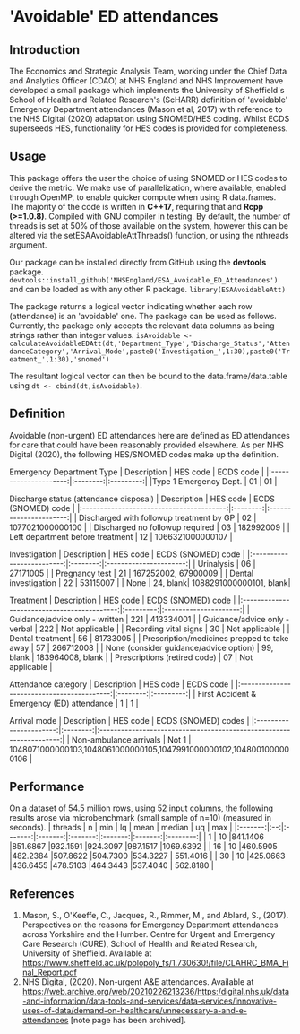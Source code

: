 # 'Avoidable' ED attendances

## Introduction
The Economics and Strategic Analysis Team, working under the Chief Data and Analytics Officer (CDAO) at NHS England and NHS Improvement have developed a small package which implements the University of Sheffield's School of Health and Related Research's (ScHARR) definition of 'avoidable' Emergency Department attendances (Mason et al, 2017) with reference to the NHS Digital (2020) adaptation using SNOMED/HES coding. Whilst ECDS superseeds HES, functionality for HES codes is provided for completeness. 

## Usage
This package offers the user the choice of using SNOMED or HES codes to derive the metric. We make use of parallelization, where available, enabled through OpenMP, to enable quicker compute when using R data.frames. The majority of the code is written in **C++17**, requiring that and **Rcpp (>=1.0.8)**. Compiled with GNU compiler in testing. By default, the number of threads is set at 50% of those available on the system, however this can be altered via the setESAAvoidableAttThreads() function, or using the nthreads argument. 

Our package can be installed directly from GitHub using the **devtools** package.
`devtools::install_github('NHSEngland/ESA_Avoidable_ED_Attendances')`
and can be loaded as with any other R package.
`library(ESAAvoidableAtt)`

The package returns a logical vector indicating whether each row (attendance) is an 'avoidable' one. The package can be used as follows. Currently, the package only accepts the relevant data columns as being strings rather than integer values. 
`isAvoidable <- calculateAvoidableEDAtt(dt,'Department_Type','Discharge_Status','AttendanceCategory','Arrival_Mode',paste0('Investigation_',1:30),paste0('Treatment_',1:30),'snomed')`

The resultant logical vector can then be bound to the data.frame/data.table using 
`dt <- cbind(dt,isAvoidable)`.

## Definition
Avoidable (non-urgent) ED attendances here are defined as ED attendances for care that could have been reasonably provided elsewhere. As per NHS Digital (2020), the following HES/SNOMED codes make up the definition.

Emergency Department Type
| Description           | HES code | ECDS code |
|:---------------------:|:--------:|:---------:|
|Type 1 Emergency Dept. | 01       | 01        |

Discharge status (attendance disposal)
| Description                              | HES code |    ECDS (SNOMED) code  |
|:----------------------------------------:|:--------:|:----------------------:|
| Discharged with followup treatment by GP | 02       | 1077021000000100       |
| Discharged no followup required          | 03       | 182992009              |
| Left department before treatment         | 12       | 1066321000000107       |

Investigation 
| Description               | HES code | ECDS (SNOMED) code     |
|:-------------------------:|:--------:|:----------------------:|
| Urinalysis                | 06       | 27171005               |
| Pregnancy test            | 21       | 167252002, 67900009    |
| Dental investigation      | 22       | 53115007               |
| None                      | 24, blank| 1088291000000101, blank|

Treatment 
| Description                                 | HES code  | ECDS (SNOMED) code    |
|:-------------------------------------------:|:---------:|:---------------------:|
| Guidance/advice only - written              | 221       | 413334001             |
| Guidance/advice only - verbal               | 222       | Not applicable        |
| Recording vital signs                       | 30        | Not applicable        |
| Dental treatment                            | 56        | 81733005              |
| Prescription/medicines prepped to take away | 57        | 266712008             |
| None (consider guidance/advice option)      | 99, blank | 183964008, blank      |
| Prescriptions (retired code)                | 07        | Not applicable        |

Attendance category 
| Description                                | HES code | ECDS code |
|:------------------------------------------:|:--------:|:---------:|
| First Accident & Emergency (ED) attendance | 1        | 1         |

Arrival mode 
| Description            | HES code | ECDS (SNOMED) codes                                                 |
|:----------------------:|:--------:|:-------------------------------------------------------------------:|
| Non-ambulance arrivals | Not 1    | 1048071000000103,1048061000000105,1047991000000102,1048001000000106 |

## Performance
On a dataset of 54.5 million rows, using 52 input columns, the following results arose via microbenchmark (small sample of n=10) (measured in seconds).
| threads | n  | min     | lq      | mean    | median  | uq      | max      |
|:-------:|:--:|:-------:|:-------:|:-------:|:-------:|:-------:|:--------:|
| 1       | 10 |841.1406 |851.6867 |932.1591 |924.3097 |987.1517 |1069.6392 |
| 16      | 10 |460.5905 |482.2384 |507.8622 |504.7300 |534.3227 | 551.4016 |
| 30      | 10 |425.0663 |436.6455 |478.5103 |464.3443 |537.4040 | 562.8180 |

## References
1. Mason, S., O'Keeffe, C., Jacques, R., Rimmer, M., and Ablard, S., (2017). Perspectives on the reasons for Emergency Department attendances across Yorkshire and the Humber. Centre for Urgent and Emergency Care Research (CURE), School of Health and Related Research, University of Sheffield. Available at https://www.sheffield.ac.uk/polopoly_fs/1.730630!/file/CLAHRC_BMA_Final_Report.pdf
2. NHS Digital, (2020). Non-urgent A&E attendances. Available at https://web.archive.org/web/20210226213236/https:/digital.nhs.uk/data-and-information/data-tools-and-services/data-services/innovative-uses-of-data/demand-on-healthcare/unnecessary-a-and-e-attendances [note page has been archived].







